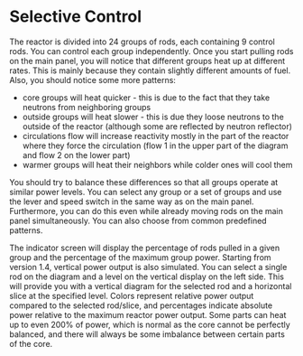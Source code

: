 # Selective Control

The reactor is divided into 24 groups of rods, each containing 9 control rods. You can control each group independently. Once you start pulling rods on the main panel, you will notice that different groups heat up at different rates. This is mainly because they contain slightly different amounts of fuel. Also, you should notice some more patterns:
* core groups will heat quicker - this is due to the fact that they take neutrons from neighboring groups
* outside groups will heat slower - this is due they loose neutrons to the outside of the reactor (although some are reflected by neutron reflector)
* circulations flow will increase reactivity mostly in the part of the reactor where they force the circulation (flow 1 in the upper part of the diagram and flow 2 on the lower part)
* warmer groups will heat their neighbors while colder ones will cool them

You should try to balance these differences so that all groups operate at similar power levels. You can select any group or a set of groups and use the lever and speed switch in the same way as on the main panel. Furthermore, you can do this even while already moving rods on the main panel simultaneously. You can also choose from common predefined patterns.

The indicator screen will display the percentage of rods pulled in a given group and the percentage of the maximum group power. Starting from version 1.4, vertical power output is also simulated. You can select a single rod on the diagram and a level on the vertical display on the left side. This will provide you with a vertical diagram for the selected rod and a horizontal slice at the specified level. Colors represent relative power output compared to the selected rod/slice, and percentages indicate absolute power relative to the maximum reactor power output. Some parts can heat up to even 200% of power, which is normal as the core cannot be perfectly balanced, and there will always be some imbalance between certain parts of the core.
